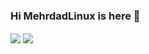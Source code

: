 ### Hi MehrdadLinux is here 👋
<a href="https://github.com/MehrdadLinux">
<img align="center" src="https://github-readme-stats.vercel.app/api?username=MehrdadLinux&show_icons=true&count_private=true&include_all_commits=true" /></a>
<a href="https://github.com/MehrdadLinux">
<img align="center" src="https://github-readme-stats.vercel.app/api/top-langs/?username=MehrdadLinux" />
</a>
<!--
**MehrdadLinux/MehrdadLinux** is a ✨ _special_ ✨ repository because its `README.md` (this file) appears on your GitHub profile.

Here are some ideas to get you started:

- 🔭 I’m currently working on ...
- 🌱 I’m currently learning ...
- 👯 I’m looking to collaborate on ...
- 🤔 I’m looking for help with ...
- 💬 Ask me about ...
- 📫 How to reach me: ...
- 😄 Pronouns: ...
- ⚡ Fun fact: ...
-->
